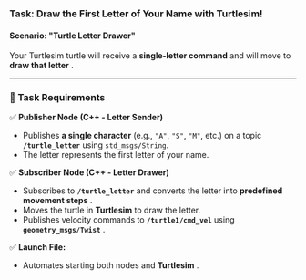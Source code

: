 
### **Task: Draw the First Letter of Your Name with Turtlesim!**

#### **Scenario: "Turtle Letter Drawer"**

Your Turtlesim turtle will receive a **single-letter command** and will move to  **draw that letter** .

---

### **🔹 Task Requirements**

✅ **Publisher Node (C++ - Letter Sender)**

* Publishes **a single character** (e.g., `"A"`, `"S"`, `"M"`, etc.) on a topic **`/turtle_letter`** using `std_msgs/String`.
* The letter represents the first letter of your name.

✅ **Subscriber Node (C++ - Letter Drawer)**

* Subscribes to **`/turtle_letter`** and converts the letter into  **predefined movement steps** .
* Moves the turtle in **Turtlesim** to draw the letter.
* Publishes velocity commands to **`/turtle1/cmd_vel`** using  **`geometry_msgs/Twist`** .

✅ **Launch File:**

* Automates starting both nodes and  **Turtlesim** .
